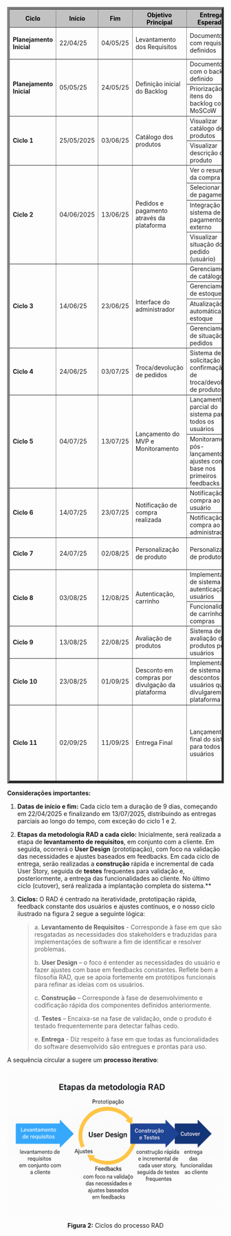 
<table border="5">
  <tr style="background-color:rgb(194, 194, 194); color: black;">
    <th style="vertical-align:middle;">Ciclo</th>
    <th style="vertical-align:middle;">Início</th>
    <th style="vertical-align:middle;">Fim</th>
    <th style="vertical-align:middle;">Objetivo Principal</th>
    <th style="vertical-align:middle;">Entregas Esperadas</th>
    <th style="vertical-align:middle;">Validação do Cliente</th>
  </tr>

  <!-- Planejamento Inicial - Parte 1 -->
  <tr>
    <td style="vertical-align:middle;"><strong>Planejamento Inicial</strong></td>
    <td style="vertical-align:middle;">22/04/25</td>
    <td style="vertical-align:middle;">04/05/25</td>
    <td style="vertical-align:middle;">Levantamento dos Requisitos</td>
    <td style="vertical-align:middle;">Documento com requisitos definidos</td>
    <td style="vertical-align:middle;">Revisão e validação dos requisitos por videochamada</td>
  </tr>
  <!-- Planejamento Inicial - Parte 2 -->
  <tr>
    <td rowspan="2" style="vertical-align:middle;"><strong>Planejamento Inicial</strong></td>
    <td rowspan="2" style="vertical-align:middle;">05/05/25</td>
    <td rowspan="2" style="vertical-align:middle;">24/05/25</td>
    <td rowspan="2" style="vertical-align:middle;">Definição inicial do Backlog</td>
    <td style="vertical-align:middle;"> Documento com o backlog definido</td>
    <td rowspan="2" style="vertical-align:middle;">Revisão do documento de backlog</td>
  </tr>
  <tr>
    <td>Priorização dos itens do backlog com MoSCoW</td>
  </tr>

  <!-- Ciclo 1 -->
  <tr>
    <td rowspan="2" style="vertical-align:middle;"><strong>Ciclo 1</strong></td>
    <td rowspan="2" style="vertical-align:middle;">25/05/2025</td>
    <td rowspan="2" style="vertical-align:middle;">03/06/25</td>
    <td rowspan="2"style="vertical-align:middle;">Catálogo dos produtos</td>
    <td style="vertical-align:middle;">Visualizar catálogo de produtos</td>
    <td rowspan="2" style="vertical-align:middle;">Validação da interface inicial e do detalhamento dos produtos</td>
  </tr>
  <tr>
    <td style="vertical-align:middle;">Visualizar descrição do produto</td>
  </tr>

  <!-- Ciclo 2 -->
  <tr>
    <td rowspan="4" style="vertical-align:middle;"><strong>Ciclo 2</strong></td>
    <td rowspan="4" style="vertical-align:middle;">04/06/2025</td>
    <td rowspan="4" style="vertical-align:middle;">13/06/25</td>
    <td rowspan="4" style="vertical-align:middle;">Pedidos e pagamento através da plataforma</td>
    <td>Ver o resumo da compra</td>
    <td rowspan="4" style="vertical-align:middle;">Validação do fluxo de pedidos e pagamentos</td>
  </tr>
  <tr>
    <td>Selecionar meio de pagamento</td>
  </tr>
  <tr>
    <td>Integração com sistema de pagamento externo</td>
  </tr>
  <tr>
    <td>Visualizar situação do pedido (usuário)</td>
  </tr>

  <!-- Ciclo 3 -->
  <tr>
    <td rowspan="4" style="vertical-align:middle;"><strong>Ciclo 3</strong></td>
    <td rowspan="4" style="vertical-align:middle;">14/06/25</td>
    <td rowspan="4" style="vertical-align:middle;">23/06/25</td>
    <td rowspan="4" style="vertical-align:middle;">Interface do administrador</td>
    <td>Gerenciamento de catálogo</td>
    <td rowspan="4" style="vertical-align:middle;">Validação do sistema de gerenciamento pelo administrador</td>
  </tr>
  <tr>
    <td>Gerenciamento de estoque</td>
  </tr>
  <tr>
    <td>Atualização automática do estoque</td>
  </tr>
  <tr>
    <td>Gerenciamento de situação dos pedidos</td>
  </tr>

  <!-- Ciclo 4 -->
  <tr>
    <td style="vertical-align:middle;"><strong>Ciclo 4</strong></td>
    <td style="vertical-align:middle;">24/06/25</td>
    <td style="vertical-align:middle;">03/07/25</td>
    <td style="vertical-align:middle;">Troca/devolução de pedidos</td>
    <td>Sistema de solicitação (e confirmação) de troca/devolução de produtos</td>
    <td style="vertical-align:middle;">Validação do sistema de solicitação de troca/devolução</td>
  </tr>

  <!-- Ciclo 5 -->
  <tr>
    <td rowspan="2" style="vertical-align:middle;"><strong>Ciclo 5</strong></td>
    <td rowspan="2" style="vertical-align:middle;">04/07/25</td>
    <td rowspan="2" style="vertical-align:middle;">13/07/25</td>
    <td rowspan="2" style="vertical-align:middle;">Lançamento do MVP e Monitoramento</td>
    <td>Lançamento parcial do sistema para todos os usuários</td>
    <td rowspan="2" style="vertical-align:middle;">Homologação pela cliente e aprovação do MVP <br><br> Feedback dos primeiros usuários reais e ajustes pós-lançamento do MVP</td>
  </tr>
  <tr>
    <td>Monitoramento pós-lançamento e ajustes com base nos primeiros feedbacks</td>
  </tr>

  <!-- Ciclo 6 -->
  <tr>
    <td rowspan="2" style="vertical-align:middle;"><strong>Ciclo 6</strong></td>
    <td rowspan="2" style="vertical-align:middle;">14/07/25</td>
    <td rowspan="2" style="vertical-align:middle;">23/07/25</td>
    <td rowspan="2" style="vertical-align:middle;">Notificação de compra realizada</td>
    <td>Notificação de compra ao usuário</td>
    <td rowspan="2" style="vertical-align:middle;">Validação da funcionalidade de notificações</td>
  </tr>
  <tr>
    <td>Notificação de compra ao administrador</td>
  </tr>

  <!-- Ciclo 7 -->
  <tr>
    <td style="vertical-align:middle;"><strong>Ciclo 7</strong></td>
    <td style="vertical-align:middle;">24/07/25</td>
    <td style="vertical-align:middle;">02/08/25</td>
    <td style="vertical-align:middle;">Personalização de produto</td>
    <td style="vertical-align:middle;">Personalização de produtos</td>
    <td style="vertical-align:middle;">Validação do mecanismo de personalização de produto</td>
  </tr>

  <!-- Ciclo 8 -->
  <tr>
    <td rowspan="2" style="vertical-align:middle;"><strong>Ciclo 8</strong></td>
    <td rowspan="2" style="vertical-align:middle;">03/08/25</td>
    <td rowspan="2" style="vertical-align:middle;">12/08/25</td>
    <td rowspan="2" style="vertical-align:middle;">Autenticação, carrinho</td>
    <td>Implementação de sistema de autenticação de usuários</td>
    <td rowspan="2" style="vertical-align:middle;">Validação do sistema de autenticação e carrinho de compras</td>
  </tr>
  <tr>
    <td>Funcionalidade de carrinho de compras</td>
  </tr>

  <!-- Ciclo 9 -->
  <tr>
    <td style="vertical-align:middle;"><strong>Ciclo 9</strong></td>
    <td style="vertical-align:middle;">13/08/25</td>
    <td style="vertical-align:middle;">22/08/25</td>
    <td style="vertical-align:middle;">Avaliação de produtos</td>
    <td style="vertical-align:middle;">Sistema de avaliação de produtos pelos usuários</td>
    <td style="vertical-align:middle;">Validação do sistema de avaliações de produtos</td>
  </tr>

  <!-- Ciclo 10 -->
  <tr>
    <td style="vertical-align:middle;"><strong>Ciclo 10</strong></td>
    <td style="vertical-align:middle;">23/08/25</td>
    <td style="vertical-align:middle;">01/09/25</td>
    <td style="vertical-align:middle;">Desconto em compras por divulgação da plataforma</td>
    <td style="vertical-align:middle;">Implementação de sistema de descontos para usuários que divulgarem a plataforma</td>
    <td style="vertical-align:middle;">Validação do sistema de descontos por divulgação</td>
  </tr>

  <!-- Ciclo 11 -->
  <tr>
    <td style="vertical-align:middle;"><strong>Ciclo 11</strong></td>
    <td style="vertical-align:middle;">02/09/25</td>
    <td style="vertical-align:middle;">11/09/25</td>
    <td style="vertical-align:middle;">Entrega Final</td>
    <td style="vertical-align:middle;">Lançamento final do sistema, para todos os usuários</td>
    <td style="vertical-align:middle;">Homologação pela cliente e aprovação final <br><br> Feedback dos primeiros usuários reais e ajustes pós-lançamento final</td>
  </tr>
</table>





**Considerações importantes:**

1. **Datas de início e fim:** Cada ciclo tem a duração de 9 dias, começando em 22/04/2025 e finalizando em 13/07/2025, distribuindo as entregas parciais ao longo do tempo, com exceção do ciclo 1 e 2. 

2. **Etapas da metodologia RAD a cada ciclo:** Inicialmente, será realizada a etapa de **levantamento de requisitos**, em conjunto com a cliente. Em seguida, ocorrerá o **User Design** (prototipação), com foco na validação das necessidades e ajustes baseados em feedbacks. Em cada ciclo de entrega, serão realizadas a **construção** rápida e incremental de cada User Story, seguida de **testes** frequentes para validação e, posteriormente, a entrega das funcionalidades ao cliente. No último ciclo (cutover), será realizada a implantação completa do sistema.**

3. **Ciclos:** O RAD é centrado na iteratividade, prototipação rápida, feedback constante dos usuários e ajustes contínuos, e o nosso ciclo ilustrado na figura 2 segue a seguinte lógica: 

    >a. **Levantamento de Requisitos** - Corresponde à fase em que são resgatadas as necessidades dos stakeholders e traduzidas para implementações de software a fim de identificar e resolver problemas.
    >
    >b. **User Design** – o foco é entender as necessidades do usuário e fazer ajustes com base em feedbacks constantes. Reflete bem a filosofia RAD, que se apoia fortemente em protótipos funcionais para refinar as ideias com os usuários.
    >
    >c. **Construção** – Corresponde à fase de desenvolvimento e codificação rápida dos componentes definidos anteriormente.
    >
    >d. **Testes** – Encaixa-se na fase de validação, onde o produto é testado frequentemente para detectar falhas cedo.
    >
    >e. **Entrega** - Diz respeito à fase em que todas as funcionalidades do software desenvolvido são entregues e prontas para uso.
    >



A sequência circular a sugere um **processo iterativo**:

![Ciclos do processo RAD](../assets/Ciclos.png)
 <center><strong>Figura 2:</strong> Ciclos do processo RAD</center>

